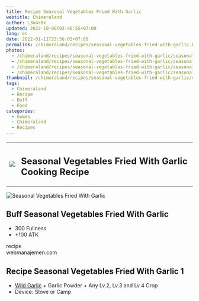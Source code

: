 ```yaml
---
title: Recipe Seasonal Vegetables Fried With Garlic
webtitle: Chimeraland
author: L3n4r0x
updated: 2022-10-06T03:46:55+07:00
lang: en
date: 2022-01-11T23:56:03+07:00
permalink: /chimeraland/recipes/seasonal-vegetables-fried-with-garlic.html
photos:
  - /chimeraland/recipes/seasonal-vegetables-fried-with-garlic/seasonal-vegetables-fried-with-garlic.webp
  - /chimeraland/recipes/seasonal-vegetables-fried-with-garlic/seasonal-vegetables-fried-with-garlic-name.webp
  - /chimeraland/recipes/seasonal-vegetables-fried-with-garlic/seasonal-vegetables-fried-with-garlic-icon.webp
  - /chimeraland/recipes/seasonal-vegetables-fried-with-garlic/seasonal-vegetables-fried-with-garlic-material.webp
thumbnail: /chimeraland/recipes/seasonal-vegetables-fried-with-garlic/seasonal-vegetables-fried-with-garlic.webp
tags:
  - Chimeraland
  - Recipe
  - Buff
  - Food
categories:
  - Games
  - Chimeraland
  - Recipes
---
```


<section id="bootstrap-wrapper">
  <link
    rel="stylesheet"
    href="https://cdn.statically.io/gh/dimaslanjaka/Web-Manajemen/40ac3225/css/bootstrap-4.5-wrapper.css"
  />
  <div class="row mb-2">
    <div class="col-md-12 mb-2">
      <table class="table" id="post-info">
        <tbody>
          <tr>
            <td>
              <img
                class="d-inline-block me-2"
                src="/chimeraland/recipes/seasonal-vegetables-fried-with-garlic/seasonal-vegetables-fried-with-garlic-icon.webp"
                width="auto"
                height="auto"
              />
            </td>
            <td>
              <h1 class="fs-5">
                Seasonal Vegetables Fried With Garlic Cooking Recipe
              </h1>
            </td>
          </tr>
        </tbody>
      </table>
    </div>
  </div>
  <div class="card mb-2">
    <div class="row g-0">
      <div class="col-sm-4 position-relative mb-2">
        <img
          src="/chimeraland/recipes/seasonal-vegetables-fried-with-garlic/seasonal-vegetables-fried-with-garlic-material.webp"
          class="card-img fit-cover w-100 h-100"
          alt="Seasonal Vegetables Fried With Garlic"
          data-fancybox="true"
        />
      </div>
      <div class="col-sm-8 mb-2">
        <div class="card-body">
          <h2 class="card-title fs-5">
            Buff Seasonal Vegetables Fried With Garlic
          </h2>
          <div class="card-text">
            <ul>
              <li>300 Fullness</li>
              <li>+100 ATK</li>
            </ul>
          </div>
          <span class="badge rounded-pill bg-dark">recipe</span>
        </div>
        <div class="card-footer text-end text-muted">webmanajemen.com</div>
      </div>
    </div>
  </div>
  <div class="row mb-2">
    <div class="col-12 col-lg-6 recipe-item mb-2">
      <div class="card">
        <div class="card-body">
          <h2 class="card-title fs-5">
            Recipe Seasonal Vegetables Fried With Garlic 1
          </h2>
          <div class="card-text">
            <ul>
              <li>
                <a
                  class="text-decoration-none"
                  href="/chimeraland/materials/wild-garlic.html"
                  >Wild Garlic</a
                ><span> + </span>Garlic Powder<span> + </span>Any Lv.2, Lv.3 and
                Lv.4 Crop
              </li>
              <li>Device: Stove or Camp</li>
            </ul>
          </div>
        </div>
      </div>
    </div>
  </div>
</section>